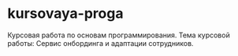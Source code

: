 # kursovaya-proga
Курсовая работа по основам программирования. 
Тема курсовой работы: Сервис онбординга и адаптации сотрудников.
